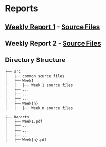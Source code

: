 # Reports

## [Weekly Report 1](https://github.com/afeser/FinalProject/blob/Report/Reports/Week1.pdf) - [Source Files](https://github.com/afeser/FinalProject/tree/Report/src/Week1)

## Weekly Report 2 - [Source Files](https://github.com/afeser/FinalProject/tree/Report/src/Week2)

## Directory Structure

```bash
├── src 
│   ├── common source files
│   ├── Week1
│   │   ├── Week 1 source files
│   ├── ...
│   ├── ...
│   ├── ...
│   ├── Week{n}
│   │   ├── Week n source files

├── Reports
│   ├── Week1.pdf
│   ├── ...
│   ├── ...
│   ├── ...
│   ├── Week{n}.pdf
```
